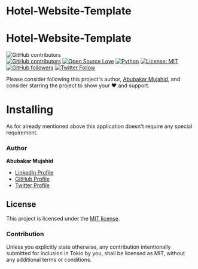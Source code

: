 # Hotel-Website-Template
# Hotel-Website-Template

![GitHub contributors](https://img.shields.io/github/contributors/Abubakar672/web?style=for-the-badge)  
[![GitHub contributors](https://img.shields.io/badge/contributions-welcome-brightgreen.svg?style=flat)](https://github.com/Abubakar672/Hotel-Website-Template/pulls)
[![Open Source Love](https://badges.frapsoft.com/os/v1/open-source.png?v=103)](https://opensource.com/users/Abubakar672)
[![Python](https://img.shields.io/badge/Made%20with-Python-1f425f.svg)](https://www.python.org/)
[![License: MIT](https://img.shields.io/badge/License-MIT-yellow.svg)](https://github.com/Abubakar672/Hotel-Website-Template/blob/master/LICENSE)
[![GitHub followers](https://img.shields.io/github/followers/Abubakar672.svg?style=social&label=Follow)](https://github.com/Abubakar672)
[![Twitter Follow](https://img.shields.io/twitter/follow/Abubakar672.svg?style=social)](https://twitter.com/Abubakar672)


Please consider following this project's author, [Abubakar Mujahid](https://github.com/Abubakar672), and consider starring the project to show your :heart: and support.



# Installing
As for already mentioned above this application doesn't require any special requirement.




### Author

**Abubakar Mujahid**

* [LinkedIn Profile](https://https://www.linkedin.com/in/Abubakar672)
* [GitHub Profile](https://github.com/Abubakar672)
* [Twitter Profile](https://twitter.com/Abubakar672)

## License
This project is licensed under the [MIT license](LICENSE).

### Contribution

Unless you explicitly state otherwise, any contribution intentionally submitted
for inclusion in Tokio by you, shall be licensed as MIT, without any additional
terms or conditions.
